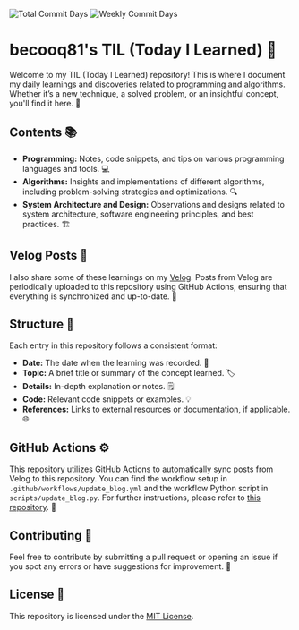 ![Total Commit Days](https://img.shields.io/badge/total_commit_days-28-blue?cache=1730423687)
![Weekly Commit Days](https://img.shields.io/badge/weekly_commit_days-0-green?cache=1730423687)

# becooq81's TIL (Today I Learned) 🐣

Welcome to my TIL (Today I Learned) repository! This is where I document my daily learnings and discoveries related to programming and algorithms. Whether it’s a new technique, a solved problem, or an insightful concept, you'll find it here. 🚀

## Contents 📚

- **Programming:** Notes, code snippets, and tips on various programming languages and tools. 💻
- **Algorithms:** Insights and implementations of different algorithms, including problem-solving strategies and optimizations. 🔍
- **System Architecture and Design:** Observations and designs related to system architecture, software engineering principles, and best practices. 🏗️

## Velog Posts 📝

I also share some of these learnings on my [Velog](https://velog.io/@becooq81/posts). Posts from Velog are periodically uploaded to this repository using GitHub Actions, ensuring that everything is synchronized and up-to-date. 🔄

## Structure 📄

Each entry in this repository follows a consistent format:

- **Date:** The date when the learning was recorded. 📅
- **Topic:** A brief title or summary of the concept learned. 🏷️
- **Details:** In-depth explanation or notes. 🗒️
- **Code:** Relevant code snippets or examples. 💡
- **References:** Links to external resources or documentation, if applicable. 🌐

## GitHub Actions ⚙️

This repository utilizes GitHub Actions to automatically sync posts from Velog to this repository. You can find the workflow setup in `.github/workflows/update_blog.yml` and the workflow Python script in `scripts/update_blog.py`. For further instructions, please refer to [this repository](https://github.com/becooq81/velog). 🔧

## Contributing 🤝

Feel free to contribute by submitting a pull request or opening an issue if you spot any errors or have suggestions for improvement. 💬

## License 📜

This repository is licensed under the [MIT License](LICENSE).

